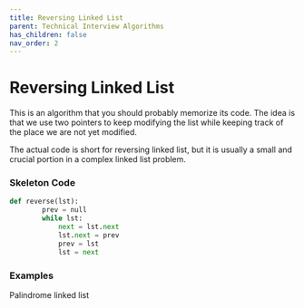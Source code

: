 ```yaml
---
title: Reversing Linked List
parent: Technical Interview Algorithms
has_children: false
nav_order: 2
---
```


# Reversing Linked List

This is an algorithm that you should probably memorize its code. The idea is that we use two pointers to keep modifying the list while keeping track of the place we are not yet modified. 


The actual code is short for reversing linked list, but it is usually a small and crucial portion in a complex linked list problem.


### Skeleton Code

```python
def reverse(lst):
		prev = null
		while lst:
			next = lst.next
			lst.next = prev
			prev = lst
			lst = next
```


### Examples

Palindrome linked list